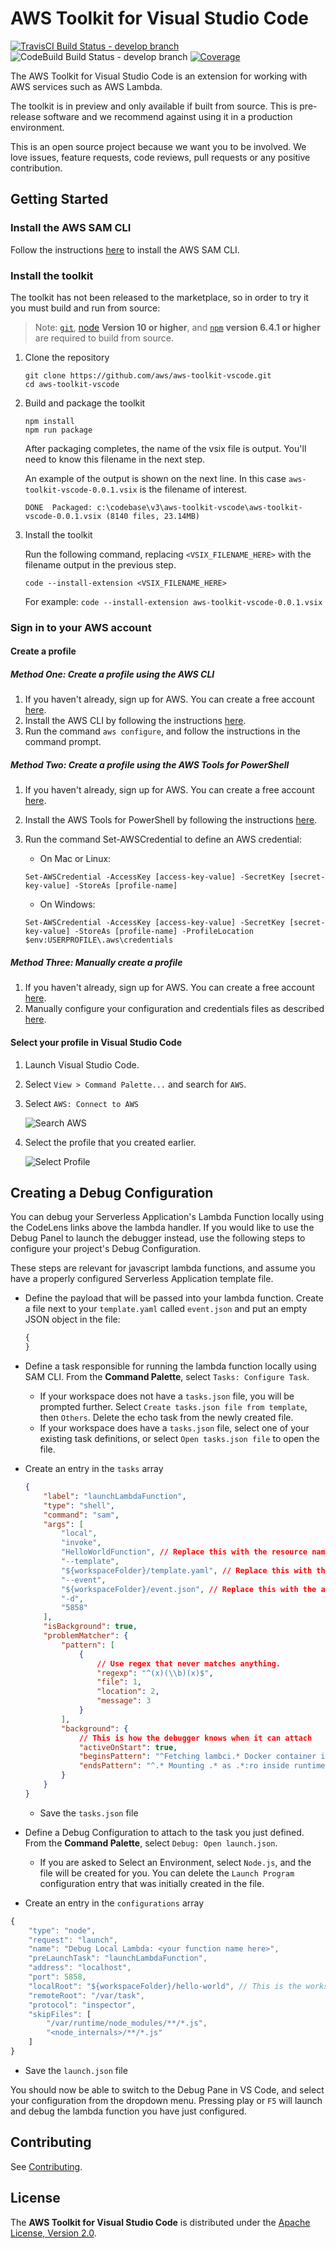 # AWS Toolkit for Visual Studio Code

[![TravisCI Build Status - develop branch](https://travis-ci.org/aws/aws-toolkit-vscode.svg?branch=develop)](https://travis-ci.org/aws/aws-toolkit-vscode)
![CodeBuild Build Status - develop branch](https://codebuild.us-west-2.amazonaws.com/badges?uuid=eyJlbmNyeXB0ZWREYXRhIjoiMlluaDRTMnZLdmMvcFREQVQ4RjFoK0FUSTZPdlRVcWJlQ2gwRElLT2gxZDhMeno5MThZZnlXdURDVFFjOWdqSEQ5QjVBYm0xSURoU3E1RTVHejltcnZrPSIsIml2UGFyYW1ldGVyU3BlYyI6IkY3SE9CaG1oMHhJUmsyakkiLCJtYXRlcmlhbFNldFNlcmlhbCI6MX0%3D&branch=develop)
[![Coverage](https://img.shields.io/codecov/c/github/aws/aws-toolkit-vscode/develop.svg)](https://codecov.io/gh/aws/aws-toolkit-vscode/branch/develop)

The AWS Toolkit for Visual Studio Code is an extension for working with AWS services such as AWS Lambda.

The toolkit is in preview and only available if built from source. This is pre-release software and we recommend against using it in a production environment.

This is an open source project because we want you to be involved. We love issues, feature requests, code reviews, pull requests or any positive contribution.

## Getting Started

### Install the AWS SAM CLI

Follow the instructions [here](https://docs.aws.amazon.com/serverless-application-model/latest/developerguide/serverless-sam-cli-install.html) to install the AWS SAM CLI.

### Install the toolkit

The toolkit has not been released to the marketplace, so in order to try it you must build and run from source:

> Note: [`git`](https://git-scm.com/downloads), [node](https://nodejs.org/) **Version 10 or higher**, and [`npm`](https://npmjs.org/) **version 6.4.1 or higher** are required to build from source.

1. Clone the repository

    ```shell
    git clone https://github.com/aws/aws-toolkit-vscode.git
    cd aws-toolkit-vscode
    ```

2. Build and package the toolkit

    ```shell
    npm install
    npm run package
    ```

    After packaging completes, the name of the vsix file is output. You'll need to know this filename in the next step.

    An example of the output is shown on the next line. In this case `aws-toolkit-vscode-0.0.1.vsix` is the filename of interest.

    ```text
    DONE  Packaged: c:\codebase\v3\aws-toolkit-vscode\aws-toolkit-vscode-0.0.1.vsix (8140 files, 23.14MB)
    ```

3. Install the toolkit

    Run the following command, replacing `<VSIX_FILENAME_HERE>` with the filename output in the previous step.

    ```shell
    code --install-extension <VSIX_FILENAME_HERE>
    ```

    For example: `code --install-extension aws-toolkit-vscode-0.0.1.vsix`

### Sign in to your AWS account

#### Create a profile

##### Method One: Create a profile using the AWS CLI

1. If you haven't already, sign up for AWS. You can create a free account [here](https://aws.amazon.com/free/).
2. Install the AWS CLI by following the instructions [here](https://aws.amazon.com/cli/).
3. Run the command `aws configure`, and follow the instructions in the command prompt.

##### Method Two: Create a profile using the AWS Tools for PowerShell

1. If you haven't already, sign up for AWS. You can create a free account [here](https://aws.amazon.com/free/).
2. Install the AWS Tools for PowerShell by following the instructions [here](https://aws.amazon.com/powershell/).
3. Run the command Set-AWSCredential to define an AWS credential:

    * On Mac or Linux:

    `Set-AWSCredential -AccessKey [access-key-value] -SecretKey [secret-key-value] -StoreAs [profile-name]`

    * On Windows:

    `Set-AWSCredential -AccessKey [access-key-value] -SecretKey [secret-key-value] -StoreAs [profile-name] -ProfileLocation $env:USERPROFILE\.aws\credentials`

##### Method Three: Manually create a profile

1. If you haven't already, sign up for AWS. You can create a free account [here](https://aws.amazon.com/free/).
2. Manually configure your configuration and credentials files as described [here](https://docs.aws.amazon.com/cli/latest/userguide/cli-config-files.html).

#### Select your profile in Visual Studio Code

1. Launch Visual Studio Code.
2. Select `View > Command Palette...` and search for `AWS`.
3. Select `AWS: Connect to AWS`

    ![Search AWS](./docs/images/search_aws.png)

4. Select the profile that you created earlier.

    ![Select Profile](./docs/images/select_profile.png)

## Creating a Debug Configuration

You can debug your Serverless Application's Lambda Function locally using the CodeLens links above the lambda handler. If you would like to use the Debug Panel to launch the debugger instead, use the following steps to configure your project's Debug Configuration.

These steps are relevant for javascript lambda functions, and assume you have a properly configured Serverless Application template file.

* Define the payload that will be passed into your lambda function. Create a file next to your `template.yaml` called `event.json` and put an empty JSON object in the file:

    ```javascript
    {
    }
    ```

* Define a task responsible for running the lambda function locally using SAM CLI. From the **Command Palette**, select `Tasks: Configure Task`.

  * If your workspace does not have a `tasks.json` file, you will be prompted further. Select `Create tasks.json file from template`, then `Others`. Delete the echo task from the newly created file.
  * If your workspace does have a `tasks.json` file, select one of your existing task definitions, or select `Open tasks.json file` to open the file.

* Create an entry in the `tasks` array

    ```json
    {
        "label": "launchLambdaFunction",
        "type": "shell",
        "command": "sam",
        "args": [
            "local",
            "invoke",
            "HelloWorldFunction", // Replace this with the resource name of your lambda function from your Serverless Application template.yaml file
            "--template",
            "${workspaceFolder}/template.yaml", // Replace this with the appropriate workspace-relative path to your Serverless Application template.yaml file
            "--event",
            "${workspaceFolder}/event.json", // Replace this with the appropriate workspace-relative path to your event.json file
            "-d",
            "5858"
        ],
        "isBackground": true,
        "problemMatcher": {
            "pattern": [
                {
                    // Use regex that never matches anything.
                    "regexp": "^(x)(\\b)(x)$",
                    "file": 1,
                    "location": 2,
                    "message": 3
                }
            ],
            "background": {
                // This is how the debugger knows when it can attach
                "activeOnStart": true,
                "beginsPattern": "^Fetching lambci.* Docker container image......$",
                "endsPattern": "^.* Mounting .* as .*:ro inside runtime container$"
            }
        }
    }
    ```

  * Save the `tasks.json` file

* Define a Debug Configuration to attach to the task you just defined. From the **Command Palette**, select `Debug: Open launch.json`.

  * If you are asked to Select an Environment, select `Node.js`, and the file will be created for you. You can delete the `Launch Program` configuration entry that was initially created in the file.

* Create an entry in the `configurations` array

```javascript
{
    "type": "node",
    "request": "launch",
    "name": "Debug Local Lambda: <your function name here>",
    "preLaunchTask": "launchLambdaFunction",
    "address": "localhost",
    "port": 5858,
    "localRoot": "${workspaceFolder}/hello-world", // This is the workspace relative location of the folder referenced by your Serverless Application template resource's CodeUri
    "remoteRoot": "/var/task",
    "protocol": "inspector",
    "skipFiles": [
        "/var/runtime/node_modules/**/*.js",
        "<node_internals>/**/*.js"
    ]
}
```

* Save the `launch.json` file

You should now be able to switch to the Debug Pane in VS Code, and select your configuration from the dropdown menu. Pressing play or `F5` will launch and debug the lambda function you have just configured.

## Contributing

See [Contributing](./CONTRIBUTING.md).

## License

The **AWS Toolkit for Visual Studio Code** is distributed under the [Apache License, Version 2.0](https://www.apache.org/licenses/LICENSE-2.0).
